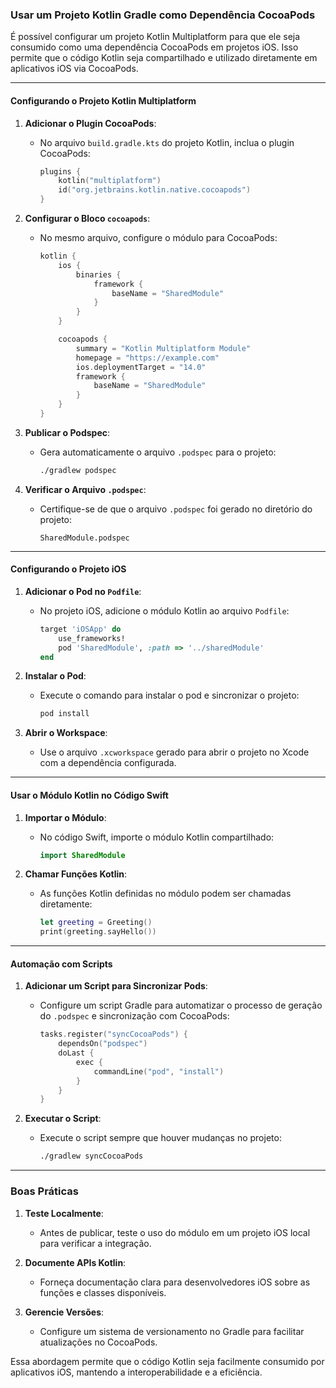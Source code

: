 ### Usar um Projeto Kotlin Gradle como Dependência CocoaPods

É possível configurar um projeto Kotlin Multiplatform para que ele seja consumido como uma dependência CocoaPods em projetos iOS. Isso permite que o código Kotlin seja compartilhado e utilizado diretamente em aplicativos iOS via CocoaPods.

---

#### Configurando o Projeto Kotlin Multiplatform

1. **Adicionar o Plugin CocoaPods**:
   - No arquivo `build.gradle.kts` do projeto Kotlin, inclua o plugin CocoaPods:
     ```kotlin
     plugins {
         kotlin("multiplatform")
         id("org.jetbrains.kotlin.native.cocoapods")
     }
     ```

2. **Configurar o Bloco `cocoapods`**:
   - No mesmo arquivo, configure o módulo para CocoaPods:
     ```kotlin
     kotlin {
         ios {
             binaries {
                 framework {
                     baseName = "SharedModule"
                 }
             }
         }

         cocoapods {
             summary = "Kotlin Multiplatform Module"
             homepage = "https://example.com"
             ios.deploymentTarget = "14.0"
             framework {
                 baseName = "SharedModule"
             }
         }
     }
     ```

3. **Publicar o Podspec**:
   - Gera automaticamente o arquivo `.podspec` para o projeto:
     ```bash
     ./gradlew podspec
     ```

4. **Verificar o Arquivo `.podspec`**:
   - Certifique-se de que o arquivo `.podspec` foi gerado no diretório do projeto:
     ```
     SharedModule.podspec
     ```

---

#### Configurando o Projeto iOS

1. **Adicionar o Pod no `Podfile`**:
   - No projeto iOS, adicione o módulo Kotlin ao arquivo `Podfile`:
     ```ruby
     target 'iOSApp' do
         use_frameworks!
         pod 'SharedModule', :path => '../sharedModule'
     end
     ```

2. **Instalar o Pod**:
   - Execute o comando para instalar o pod e sincronizar o projeto:
     ```bash
     pod install
     ```

3. **Abrir o Workspace**:
   - Use o arquivo `.xcworkspace` gerado para abrir o projeto no Xcode com a dependência configurada.

---

#### Usar o Módulo Kotlin no Código Swift

1. **Importar o Módulo**:
   - No código Swift, importe o módulo Kotlin compartilhado:
     ```swift
     import SharedModule
     ```

2. **Chamar Funções Kotlin**:
   - As funções Kotlin definidas no módulo podem ser chamadas diretamente:
     ```swift
     let greeting = Greeting()
     print(greeting.sayHello())
     ```

---

#### Automação com Scripts

1. **Adicionar um Script para Sincronizar Pods**:
   - Configure um script Gradle para automatizar o processo de geração do `.podspec` e sincronização com CocoaPods:
     ```kotlin
     tasks.register("syncCocoaPods") {
         dependsOn("podspec")
         doLast {
             exec {
                 commandLine("pod", "install")
             }
         }
     }
     ```

2. **Executar o Script**:
   - Execute o script sempre que houver mudanças no projeto:
     ```bash
     ./gradlew syncCocoaPods
     ```

---

### Boas Práticas

1. **Teste Localmente**:
   - Antes de publicar, teste o uso do módulo em um projeto iOS local para verificar a integração.

2. **Documente APIs Kotlin**:
   - Forneça documentação clara para desenvolvedores iOS sobre as funções e classes disponíveis.

3. **Gerencie Versões**:
   - Configure um sistema de versionamento no Gradle para facilitar atualizações no CocoaPods.

Essa abordagem permite que o código Kotlin seja facilmente consumido por aplicativos iOS, mantendo a interoperabilidade e a eficiência.